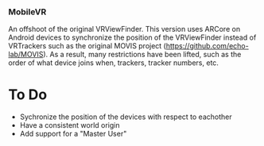 ### MobileVR
An offshoot of the original VRViewFinder. This version uses ARCore on Android devices to synchronize the position of the VRViewFinder instead of VRTrackers such as the original MOVIS project (https://github.com/echo-lab/MOVIS).
As a result, many restrictions have been lifted, such as the order of what device joins when, trackers, tracker numbers, etc.

# To Do
- Sychronize the position of the devices with respect to eachother
- Have a consistent world origin
- Add support for a "Master User"
